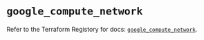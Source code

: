 # `google_compute_network`

Refer to the Terraform Registory for docs: [`google_compute_network`](https://registry.terraform.io/providers/hashicorp/google/5.5.0/docs/resources/compute_network).

